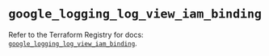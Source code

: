 # `google_logging_log_view_iam_binding`

Refer to the Terraform Registry for docs: [`google_logging_log_view_iam_binding`](https://registry.terraform.io/providers/hashicorp/google-beta/6.8.0/docs/resources/google_logging_log_view_iam_binding).
